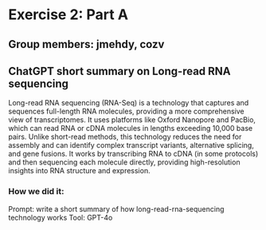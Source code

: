 # Exercise 2: Part A
## Group members: jmehdy, cozv

## ChatGPT short summary on Long-read RNA sequencing
Long-read RNA sequencing (RNA-Seq) is a technology that captures and sequences full-length RNA molecules, providing a more comprehensive view of transcriptomes. It uses platforms like Oxford Nanopore and PacBio, which can read RNA or cDNA molecules in lengths exceeding 10,000 base pairs. Unlike short-read methods, this technology reduces the need for assembly and can identify complex transcript variants, alternative splicing, and gene fusions. It works by transcribing RNA to cDNA (in some protocols) and then sequencing each molecule directly, providing high-resolution insights into RNA structure and expression.

### How we did it:
Prompt: write a short summary of how long-read-rna-sequencing technology works
Tool: GPT-4o